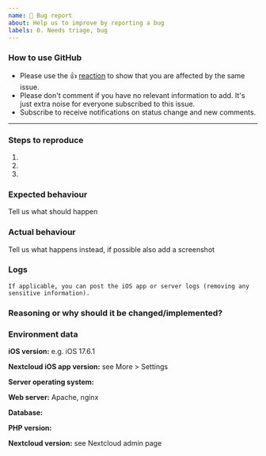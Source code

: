 ```yaml
---
name: 🐞 Bug report
about: Help us to improve by reporting a bug
labels: 0. Needs triage, bug
---
```


<!--- Please keep this note for other contributors -->

### How to use GitHub

* Please use the 👍 [reaction](https://blog.github.com/2016-03-10-add-reactions-to-pull-requests-issues-and-comments/) to show that you are affected by the same issue.
* Please don't comment if you have no relevant information to add. It's just extra noise for everyone subscribed to this issue.
* Subscribe to receive notifications on status change and new comments.

---

### Steps to reproduce
1.
2.
3.

### Expected behaviour
Tell us what should happen

### Actual behaviour
Tell us what happens instead, if possible also add a screenshot

### Logs

```
If applicable, you can post the iOS app or server logs (removing any sensitive information).
```

### Reasoning or why should it be changed/implemented?

### Environment data

**iOS version:** e.g. iOS 17.6.1

**Nextcloud iOS app version:** see More > Settings

**Server operating system:**

**Web server:** Apache, nginx

**Database:**

**PHP version:**

**Nextcloud version:** see Nextcloud admin page
